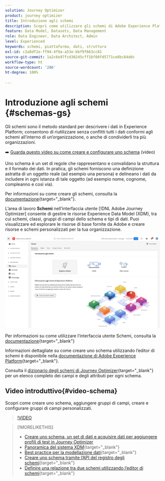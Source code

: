 ```yaml
---
solution: Journey Optimizer
product: journey optimizer
title: Introduzione agli schemi
description: Scopri come utilizzare gli schemi di Adobe Experience Platform in Adobe Journey Optimizer
feature: Data Model, Datasets, Data Management
role: Data Engineer, Data Architect, Admin
level: Experienced
keywords: schemi, piattaforma, dati, struttura
exl-id: c2a8df2e-ff94-4f9a-a53e-bbf9f663cc81
source-git-commit: 1a2c6e97fcd30245cff1bf08fd5771ce8bc84ddc
workflow-type: ht
source-wordcount: '286'
ht-degree: 100%

---
```


# Introduzione agli schemi {#schemas-gs}

Gli schemi sono il metodo standard per descrivere i dati in Experience Platform; consentono di riutilizzare senza conflitti tutti i dati conformi agli schemi all’interno di un’organizzazione, o anche di condividerli tra più organizzazioni.

➡️ [Guarda questo video su come creare e configurare uno schema](#video-schema) (video)

Uno schema è un set di regole che rappresentano e convalidano la struttura e il formato dei dati. In pratica, gli schemi forniscono una definizione astratta di un oggetto reale (ad esempio una persona) e delineano i dati da includere in ogni istanza di tale oggetto (ad esempio nome, cognome, compleanno e così via).

Per informazioni su come creare gli schemi, consulta la [documentazione](https://experienceleague.adobe.com/docs/experience-platform/xdm/schema/composition.html?lang=it){target="_blank"}.

L’area di lavoro **Schemi** nell’interfaccia utente [!DNL Adobe Journey Optimizer] consente di gestire le risorse Experience Data Model (XDM), tra cui schemi, classi, gruppi di campi dello schema e tipi di dati. Puoi visualizzare ed esplorare le risorse di base fornite da Adobe e creare risorse e schemi personalizzati per la tua organizzazione.

![](assets/schemas-home.png)

Per informazioni su come utilizzare l’interfaccia utente Schemi, consulta la [documentazione](https://experienceleague.adobe.com/docs/experience-platform/xdm/ui/overview.html?lang=it){target="_blank"}

Informazioni dettagliate su come creare uno schema utilizzando l’editor di schemi è disponibile nella [documentazione di Adobe Experience Platform](https://experienceleague.adobe.com/docs/experience-platform/xdm/tutorials/create-schema-ui.html?lang=it){target="_blank"}.

Consulta il [dizionario degli schemi di Journey Optimizer](https://experienceleague.adobe.com/tools/ajo-schemas/schema-dictionary.html?lang=it){target="_blank"} per un elenco completo dei campi e degli attributi per ogni schema.


## Video introduttivo{#video-schema}

Scopri come creare uno schema, aggiungere gruppi di campi, creare e configurare gruppi di campi personalizzati.

>[!VIDEO](https://video.tv.adobe.com/v/3416871?quality=12&captions=ita)

>[!MORELIKETHIS]
>
>* [Creare uno schema, un set di dati e acquisire dati per aggiungere profili di test in Journey Optimizer](../audience/creating-test-profiles.md)
>* [Panoramica del sistema XDM](https://experienceleague.adobe.com/docs/experience-platform/xdm/home.html?lang=it){target="_blank"}
>* [Best practice per la modellazione dati](https://experienceleague.adobe.com/docs/experience-platform/xdm/schema/best-practices.html?lang=it){target="_blank"}
>* [Creare uno schema tramite l’API del registro degli schemi](https://experienceleague.adobe.com/docs/experience-platform/xdm/tutorials/create-schema-api.html?lang=it){target="_blank"}
>* [Definire una relazione tra due schemi utilizzando l’editor di schemi](https://experienceleague.adobe.com/docs/experience-platform/xdm/tutorials/relationship-ui.html?lang=it){target="_blank"}
